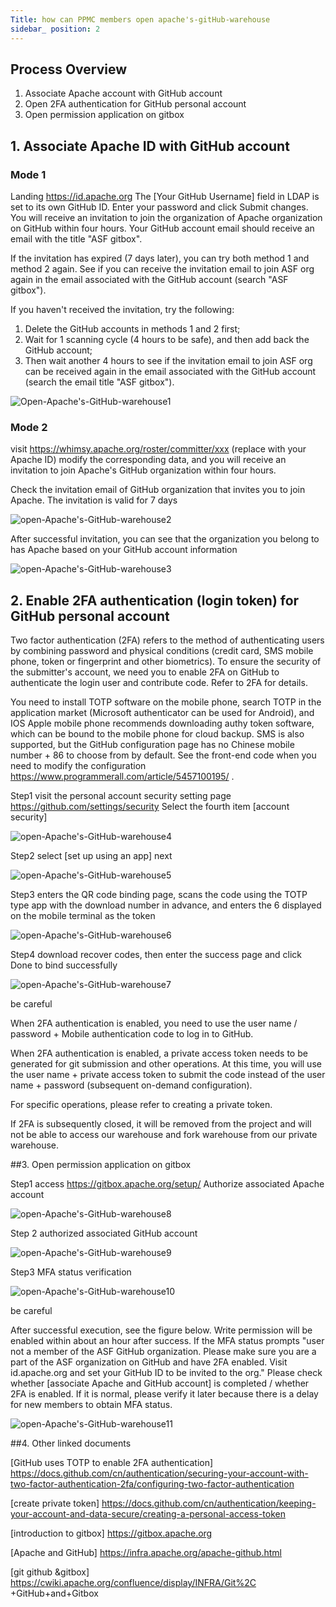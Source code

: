 ```yaml
---
Title: how can PPMC members open apache's-gitHub-warehouse
sidebar_ position: 2
---
```


## Process Overview
1. Associate Apache account with GitHub account
2. Open 2FA authentication for GitHub personal account
3. Open permission application on gitbox
## 1. Associate Apache ID with GitHub account
### Mode 1
Landing https://id.apache.org The [Your GitHub Username] field in LDAP is set to its own GitHub ID. Enter your password and click Submit changes. You will receive an invitation to join the organization of Apache organization on GitHub within four hours. Your GitHub account email should receive an email with the title "ASF gitbox".

If the invitation has expired (7 days later), you can try both method 1 and method 2 again. See if you can receive the invitation email to join ASF org again in the email associated with the GitHub account (search "ASF gitbox").

If you haven't received the invitation, try the following:
1. Delete the GitHub accounts in methods 1 and 2 first;
2. Wait for 1 scanning cycle (4 hours to be safe), and then add back the GitHub account;
3. Then wait another 4 hours to see if the invitation email to join ASF org can be received again in the email associated with the GitHub account (search the email title "ASF gitbox").
 
![Open-Apache's-GitHub-warehouse1](https://user-images.githubusercontent.com/29391030/153324492-cc4e4348-5e4b-450f-a23f-6c208e1a26fb.png)

### Mode 2
visit https://whimsy.apache.org/roster/committer/xxx (replace with your Apache ID) modify the corresponding data, and you will receive an invitation to join Apache's GitHub organization within four hours.

Check the invitation email of GitHub organization that invites you to join Apache. The invitation is valid for 7 days

![open-Apache's-GitHub-warehouse2]( https://user-images.githubusercontent.com/29391030/153324641-351cf239-c0ff-4fa6-a9f9-46991d4b11fd.png )

After successful invitation, you can see that the organization you belong to has Apache based on your GitHub account information

![open-Apache's-GitHub-warehouse3]( https://user-images.githubusercontent.com/29391030/153324664-6633b5be-a5b5-400a-b9db-685c4eeab8ad.png )

## 2. Enable 2FA authentication (login token) for GitHub personal account
Two factor authentication (2FA) refers to the method of authenticating users by combining password and physical conditions (credit card, SMS mobile phone, token or fingerprint and other biometrics). To ensure the security of the submitter's account, we need you to enable 2FA on GitHub to authenticate the login user and contribute code. Refer to 2FA for details.

You need to install TOTP software on the mobile phone, search TOTP in the application market (Microsoft authenticator can be used for Android), and IOS Apple mobile phone recommends downloading authy token software, which can be bound to the mobile phone for cloud backup. SMS is also supported, but the GitHub configuration page has no Chinese mobile number + 86 to choose from by default. See the front-end code when you need to modify the configuration https://www.programmerall.com/article/5457100195/  .

Step1 visit the personal account security setting page https://github.com/settings/security Select the fourth item [account security]

![open-Apache's-GitHub-warehouse4]( https://user-images.githubusercontent.com/29391030/153325044-4b68a5c0-959a-4077-abdf-5ad5e67aa26a.png )

Step2 select [set up using an app] next

![open-Apache's-GitHub-warehouse5]( https://user-images.githubusercontent.com/29391030/153325063-ea61ad8c-cbbc-4053-8a37-35d315dc3b00.png )

Step3 enters the QR code binding page, scans the code using the TOTP type app with the download number in advance, and enters the 6 displayed on the mobile terminal as the token

![open-Apache's-GitHub-warehouse6]( https://user-images.githubusercontent.com/29391030/153325084-b57d3647-a6a5-4e15-9e9c-3c2f632c0655.png )

Step4 download recover codes, then enter the success page and click Done to bind successfully

![open-Apache's-GitHub-warehouse7]( https://user-images.githubusercontent.com/29391030/153325124-a523bd8c-f6d5-44ce-8372-3804d9c693c6.png )

be careful

When 2FA authentication is enabled, you need to use the user name / password + Mobile authentication code to log in to GitHub.

When 2FA authentication is enabled, a private access token needs to be generated for git submission and other operations. At this time, you will use the user name + private access token to submit the code instead of the user name + password (subsequent on-demand configuration).

For specific operations, please refer to creating a private token.

If 2FA is subsequently closed, it will be removed from the project and will not be able to access our warehouse and fork warehouse from our private warehouse.

##3. Open permission application on gitbox

Step1 access https://gitbox.apache.org/setup/ Authorize associated Apache account

![open-Apache's-GitHub-warehouse8]( https://user-images.githubusercontent.com/29391030/153325227-f917e9c3-16ea-42d4-8432-4b63fd5849da.png )

Step 2 authorized associated GitHub account

![open-Apache's-GitHub-warehouse9]( https://user-images.githubusercontent.com/29391030/153325245-e2eea319-278f-4254-afb8-7e1ec418f004.png )

Step3 MFA status verification

![open-Apache's-GitHub-warehouse10]( https://user-images.githubusercontent.com/29391030/153325267-71761576-9467-49a1-809b-2a5c0fc1a681.png )

be careful

After successful execution, see the figure below. Write permission will be enabled within about an hour after success. If the MFA status prompts "user not a member of the ASF GitHub organization. Please make sure you are a part of the ASF organization on GitHub and have 2FA enabled. Visit id.apache.org and set your GitHub ID to be invited to the org." Please check whether [associate Apache and GitHub account] is completed / whether 2FA is enabled. If it is normal, please verify it later because there is a delay for new members to obtain MFA status.

![open-Apache's-GitHub-warehouse11]( https://user-images.githubusercontent.com/29391030/153325293-654c1cd4-7b2c-44be-94b0-9520e2ea05c1.png )

##4. Other linked documents

[GitHub uses TOTP to enable 2FA authentication] https://docs.github.com/cn/authentication/securing-your-account-with-two-factor-authentication-2fa/configuring-two-factor-authentication

[create private token] https://docs.github.com/cn/authentication/keeping-your-account-and-data-secure/creating-a-personal-access-token

[introduction to gitbox] https://gitbox.apache.org

[Apache and GitHub] https://infra.apache.org/apache-github.html

[git github &amp;gitbox] https://cwiki.apache.org/confluence/display/INFRA/Git%2C +GitHub+and+Gitbox
